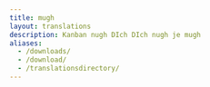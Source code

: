 ```yaml
---
title: mugh
layout: translations
description: Kanban nugh DIch DIch nugh je mugh
aliases:
  - /downloads/
  - /download/
  - /translationsdirectory/
---
```

